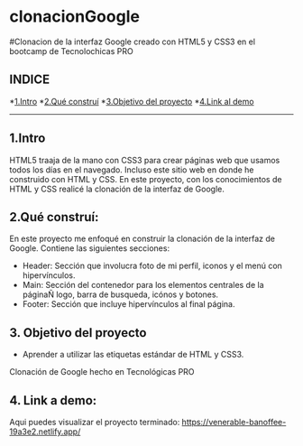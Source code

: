 # clonacionGoogle
#Clonacion de la interfaz Google creado con HTML5 y CSS3 en el bootcamp de Tecnolochicas PRO
## **INDICE**
*[1.Intro](https://github.com/LitzyDiaz0/clonacionGoogle/blob/main/README.md#1intro)
*[2.Qué construí](https://github.com/LitzyDiaz0/clonacionGoogle/blob/main/README.md#2qu%C3%A9-constru%C3%AD)
*[3.Objetivo del proyecto](https://github.com/LitzyDiaz0/clonacionGoogle/blob/main/README.md#3-objetivo-del-proyecto)
*[4.Link al demo](https://github.com/LitzyDiaz0/clonacionGoogle/blob/main/README.md#4-link-a-demo)
****
## 1.Intro
HTML5 traaja de la mano con CSS3 para crear páginas web que usamos todos los días en el navegado. Incluso este sitio web en donde he
construido con HTML y CSS. En este proyecto, con los conocimientos de HTML y CSS realicé la clonación de la interfaz de Google.

## 2.Qué construí:
En este proyecto me enfoqué en construir la clonación de la interfaz de Google.
Contiene las siguientes secciones:
* Header: Sección que involucra foto de mi perfil, iconos y el menú con hipervínculos.
* Main: Sección del contenedor para los elementos centrales de la páginaÑ logo, barra de busqueda, icónos y botones.
* Footer: Sección que incluye hipervínculos al final página.

## 3. Objetivo del proyecto
* Aprender a utilizar las etiquetas estándar de HTML y CSS3.

Clonación de Google hecho en Tecnológicas PRO

## 4. Link a demo: 
Aqui puedes visualizar el proyecto terminado: https://venerable-banoffee-19a3e2.netlify.app/
